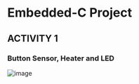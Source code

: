 # Embedded-C Project

## ACTIVITY 1
### Button Sensor, Heater and LED
![image](https://user-images.githubusercontent.com/80700297/116535169-0c382680-a901-11eb-94c4-8eda1b208c60.PNG)
